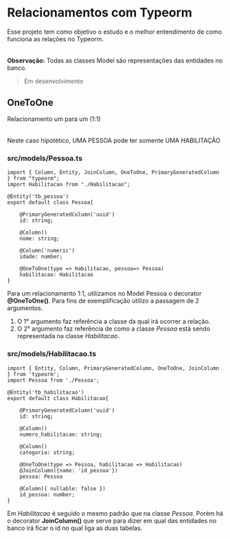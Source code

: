 # Relacionamentos com Typeorm
Esse projeto tem como objetivo o estudo e o melhor entendimento de como funciona as relações no Typeorm.
######
**Observação:** Todas as classes Model são representações das entidades no banco.
> Em desenvolvimento

## OneToOne 
Relacionamento um para um (1:1)
###### 
Neste caso hipotético, UMA PESSOA pode ter somente UMA HABILITAÇÃO

### src/models/Pessoa.ts
```
import { Column, Entity, JoinColumn, OneToOne, PrimaryGeneratedColumn } from "typeorm";
import Habilitacao from "./Habilitacao";

@Entity('tb_pessoa')
export default class Pessoa{

    @PrimaryGeneratedColumn('uuid')
    id: string;

    @Column()
    nome: string;

    @Column('numeric')
    idade: number;
    
    @OneToOne(type => Habilitacao, pessoa=> Pessoa)
    habilitacao: Habilitacao
}
```
Para um relacionamento 1:1, utilizamos no Model Pessoa o decorator **@OneToOne()**. Para fins de exemplificação utilizo a passagem de 2 argumentos.
1. O 1° argumento faz referência a classe da qual irá ocorrer a relação.
2. O 2° argumento faz referência de como a classe *Pessoa* está sendo representada na classe *Habilitacao*.


### src/models/Habilitacao.ts
```
import { Entity, Column, PrimaryGeneratedColumn, OneToOne, JoinColumn } from 'typeorm';
import Pessoa from './Pessoa';

@Entity('tb_habilitacao')
export default class Habilitacao{

    @PrimaryGeneratedColumn('uuid')
    id: string;

    @Column()
    numero_habilitacao: string;

    @Column()
    categoria: string;
		
    @OneToOne(type => Pessoa, habilitacao => Habilitacao)
    @JoinColumn({name: 'id_pessoa'})
    pessoa: Pessoa
    
    @Column({ nullable: false })
    id_pessoa: number;
}
```
Em *Habilitacao* é seguido o mesmo padrão que na classe *Pessoa*. Porém há o decorator **JoinColumn()** que serve para dizer em qual das entidades no banco irá ficar o id no qual liga as duas tabelas. 
